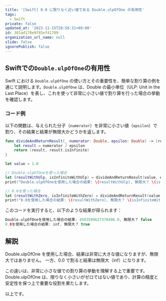 ```yaml
---
title: '[Swift] 0.0 に限りなく近い値である Double.ulpOfOne の有用性'
tags:
  - Swift
private: false
updated_at: '2023-11-15T20:50:31+09:00'
id: 301ad170e9f85ef41709
organization_url_name: null
slide: false
ignorePublish: false
---
```


## Swiftでの`Double.ulpOfOne`の有用性

Swift における `Double.ulpOfOne` の使い方とその重要性を、簡単な割り算の例を通じて説明します。`Double.ulpOfOne` は、Double の最小単位（ULP: Unit in the Last Place）を表し、これを使って非常に小さい値で割り算を行った場合の挙動を確認します。

### コード例

以下の関数は、与えられた分子（`numerator`）を非常に小さい値（`epsilon`）で割り、その結果と結果が無限大かどうかを返します。

```swift
func divideAndReturnResult(_ numerator: Double, epsilon: Double) -> (result: Double, isInfinite: Bool) {
    let result = numerator / epsilon
    return (result, result.isInfinite)
}

let value = 1.0

// Double.ulpOfOneを使った場合
let (resultWithUlp, isInfiniteWithUlp) = divideAndReturnResult(value, epsilon: Double.ulpOfOne)
print("Double.ulpOfOneを使用した場合の結果: \(resultWithUlp), 無限大？ \(isInfiniteWithUlp)")

// 0.0を使った場合
let (resultWithZero, isInfiniteWithZero) = divideAndReturnResult(value, epsilon: 0.0)
print("0.0を使用した場合の結果: \(resultWithZero), 無限大？ \(isInfiniteWithZero)")
```

このコードを実行すると、以下のような結果が得られます：

```swift
Double.ulpOfOneを使用した場合の結果: 4503599627370496.0, 無限大？ false
0.0を使用した場合の結果: inf, 無限大？ true
```

## 解説

Double.ulpOfOne を使用した場合、結果は非常に大きな値になりますが、無限大ではありません。
一方、0.0 で割ると結果は無限大（inf）になります。

この違いは、非常に小さな値での割り算の挙動を理解する上で重要です。
Double.ulpOfOne は、限りなく小さいがゼロではない値であり、計算の精度と安定性を保つ上で重要な役割を果たします。

以上です。
